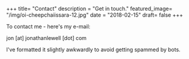 +++
title= "Contact"
description = "Get in touch."
featured_image= "/img/oi-cheepchaiissara-12.jpg"
date = "2018-02-15"
draft= false
+++

To contact me - here's my e-mail:

jon [at] jonathanlewell [dot] com

I've formatted it slightly awkwardly to avoid getting spammed by bots.